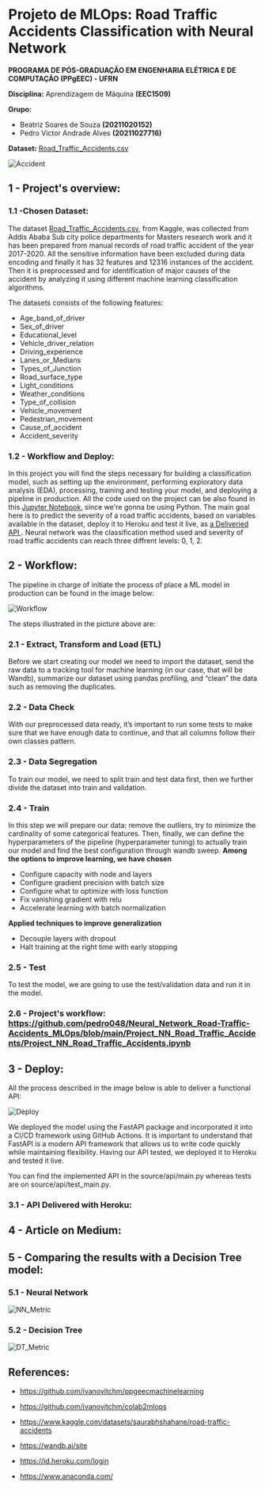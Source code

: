 # Projeto de MLOps: Road Traffic Accidents Classification with Neural Network

**PROGRAMA DE PÓS-GRADUAÇÃO EM ENGENHARIA ELÉTRICA E DE COMPUTAÇÃO (PPgEEC) - UFRN**

**Disciplina:** Aprendizagem de Máquina **(EEC1509)**

**Grupo:** 

*   Beatriz Soares de Souza **(20211020152)**
*   Pedro Victor Andrade Alves **(20211027716)**

**Dataset:** [Road_Traffic_Accidents.csv](https://www.kaggle.com/datasets/saurabhshahane/road-traffic-accidents)

![Accident](https://lh3.googleusercontent.com/pw/AM-JKLX-DKD3hwss7RQ3TLRC_oSKvfWMLhhHUMbxTJWDe1PzV21gBNnqM_FYzzrRCiI8FhHjEc2UhXIKvLIK2xfGaEsxEo2Gna6wfbygyNULPBglcEt8wwNKM0Nt_y-t3TMMdnWKXJgkq7vbnlzU9HkW2gL8=w500-h320-no?authuser=0)

## 1 - Project's overview:

### 1.1 -Chosen Dataset:

The dataset [Road_Traffic_Accidents.csv](https://www.kaggle.com/datasets/saurabhshahane/road-traffic-accidents), from Kaggle, was collected from Addis Ababa Sub city police departments for Masters research work and it has been prepared from manual records of road traffic accident of the year 2017-2020. All the sensitive information have been excluded during data encoding and finally it has 32 features and 12316 instances of the accident. Then it is preprocessed and for identification of major causes of the accident by analyzing it using different machine learning classification algorithms.

The datasets consists of the following features:

- Age_band_of_driver
- Sex_of_driver
- Educational_level
- Vehicle_driver_relation
- Driving_experience
- Lanes_or_Medians
- Types_of_Junction
- Road_surface_type
- Light_conditions
- Weather_conditions
- Type_of_collision
- Vehicle_movement
- Pedestrian_movement
- Cause_of_accident
- Accident_severity

### 1.2 - Workflow and Deploy:

In this project you will find the steps necessary for building a classification model, such as setting up the environment, performing exploratory data analysis (EDA), processing, training and testing your model, and deploying a pipeline in production. All the code used on the project can be also found in this [Jupyter Notebook](https://github.com/pedro048/Neural_Network_Road-Traffic-Accidents_MLOps/blob/main/Project_NN_Road_Traffic_Accidents/Project_NN_Road_Traffic_Accidents.ipynb), since we're gonna be using Python. The main goal here is to predict the severity of a road traffic accidents, based on variables available in the dataset, deploy it to Heroku and test it live, as [a Deliveried API ](). Neural network was the classification method used and severity of road traffic accidents can reach three diffrent levels: 0, 1, 2.


## 2 - Workflow:

The pipeline in charge of initiate the process of place a ML model in production can be found in the image below:

![Workflow](https://lh3.googleusercontent.com/pw/AM-JKLUCw27d6nW0YYrq-zIshMFLMSbCssGxQtNiQMwzxGu7W83kIgmfWlg75IKaNCCDuIB2Dk2ZTGLfEyvDt-AsW3F9m_MIVMlJoBPomkgBolc3WuSYvM2E3uFNDtcFgwhNE-dj1EcEMTtkhi8qmqBzvv9H=w1496-h948-no?authuser=0)

The steps illustrated in the picture above are:

### **2.1 - Extract, Transform and Load (ETL)**

Before we start creating our model we need to import the dataset, send the raw data to a tracking tool for machine learning (in our case, that will be Wandb), summarize our dataset using pandas profiling, and “clean” the data such as removing the duplicates.

### **2.2 -  Data Check**

With our preprocessed data ready, it’s important to run some tests to make sure that we have enough data to continue, and that all columns follow their own classes pattern.

### **2.3 - Data Segregation**

To train our model, we need to split train and test data first, then we further divide the dataset into train and validation.

### **2.4 - Train**

In this step we will prepare our data: remove the outliers, try to minimize the cardinality of some categorical features. Then, finally, we can define the hyperparameters of the pipeline (hyperparameter tuning) to actually train our model and find the best configuration through wandb sweep. **Among the options to improve learning, we have chosen**

  - Configure capacity with node and layers
  - Configure gradient precision with batch size
  - Configure what to optimize with loss function
  - Fix vanishing gradient with relu
  - Accelerate learning with batch normalization
  
**Applied techniques to improve generalization**

  - Decouple layers with dropout
  - Halt training at the right time with early stopping


### **2.5 - Test**

To test the model, we are going to use the test/validation data and run it in the model.

### **2.6 - Project's workflow:** https://github.com/pedro048/Neural_Network_Road-Traffic-Accidents_MLOps/blob/main/Project_NN_Road_Traffic_Accidents/Project_NN_Road_Traffic_Accidents.ipynb 

## 3 - Deploy:

All the process described in the image below is able to deliver a functional API:

![Deploy](https://lh3.googleusercontent.com/pw/AM-JKLXlXm09RhjF_hoHXWz4MhCFU9jF4VKlJr1OIcSinD0itYVclc8fJdRqTA6ECoBKcX7QLT8Ln8tRukszIyxMZIr_Y75nUxSp9DtY-xYXFHyVoDy6fSXCY_lU2mgjAqqdGL4lYrFOwsC22Eh9Tx55JgHz=w1598-h949-no?authuser=0)

We deployed the model using the FastAPI package and incorporated it into a CI/CD framework using GitHub Actions. It is important to understand that FastAPI is a modern API framework that allows us to write code quickly while maintaining flexibility. Having our API tested, we deployed it to Heroku and tested it live.

You can find the implemented API in the source/api/main.py whereas tests are on source/api/test_main.py.

### **3.1 - API Delivered with Heroku:** 

## **4 - Article on Medium**:

## **5 - Comparing the results with a Decision Tree model**:

### **5.1 - Neural Network**

![NN_Metric](https://lh3.googleusercontent.com/pw/AM-JKLX4qyNjIcznycOeqAkHjAca9ZY5RzxM5j93NV_huCIWDhIAW-uBvEG9sKDtQU8gRX3CPibBT6Ub_4ZeHs9fdhOYoiQz9JDgE-FxpMAP3jUriq2Zo3NokRhR_T4OApdXxikQNo3CLHvk7_8MWJIUJJyu=w1805-h948-no?authuser=0)

### **5.2 - Decision Tree**

![DT_Metric](https://lh3.googleusercontent.com/pw/AM-JKLW6KKIS-QqDNPc1rXQKDgykKNzcIcwovdvhPeEjnymGjPh5EGvLx3iRxNvnYPxjQJWsw9rFu9v80Pj1IpoHnwRcy6JwkoM1W1oRJTaOG9Vm8FpckQBmpVLscCJfNFrSPBz6kuscstygv_sGX5eVDoYD=w1805-h948-no?authuser=0)

## References:

- https://github.com/ivanovitchm/ppgeecmachinelearning

- https://github.com/ivanovitchm/colab2mlops

- https://www.kaggle.com/datasets/saurabhshahane/road-traffic-accidents

- https://wandb.ai/site

- https://id.heroku.com/login

- https://www.anaconda.com/
